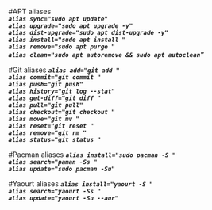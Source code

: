 #APT aliases<br>
_**`alias sync="sudo apt update"`<br>
`alias upgrade="sudo apt upgrade -y"`<br>
`alias dist-upgrade="sudo apt dist-upgrade -y"`<br>
`alias install="sudo apt install "`<br>
`alias remove="sudo apt purge "`<br>
`alias clean="sudo apt autoremove && sudo apt autoclean`"**_

#Git aliases
_**`alias add="git add "`<br>
`alias commit="git commit "`<br>
`alias push="git push"`<br>
`alias history="git log --stat"`<br>
`alias get-diff="git diff "`<br>
`alias pull="git pull"`<br>
`alias checkout="git checkout "`<br>
`alias move="git mv "`<br>
`alias reset="git reset "`<br>
`alias remove="git rm "`<br>
`alias status="git status "`<br>**_

#Pacman aliases
_**`alias install="sudo pacman -S "`<br>
`alias search="paman -Ss "`<br>
`alias update="sudo pacman -Su"`**_

#Yaourt aliases
_**`alias install="yaourt -S "`<br>
`alias search="yaourt -Ss "`<br>
`alias update="yaourt -Su --aur"`**_
